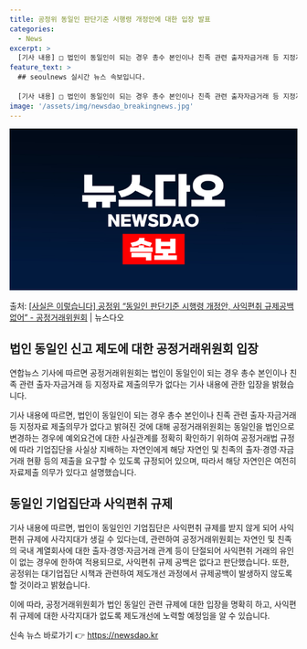 ```yaml
---
title: 공정위 동일인 판단기준 시행령 개정안에 대한 입장 발표
categories:
  - News
excerpt: >
  [기사 내용] □ 법인이 동일인이 되는 경우 총수 본인이나 친족 관련 출자자금거래 등 지정자료 제출의무가 없…
feature_text: >
  ## seoulnews 실시간 뉴스 속보입니다.

  [기사 내용] □ 법인이 동일인이 되는 경우 총수 본인이나 친족 관련 출자자금거래 등 지정자료 제출의무가 없…
image: '/assets/img/newsdao_breakingnews.jpg'
---
```


![뉴스다오 속보](/assets/img/newsdao_breakingnews.jpg)

<p>출처: <a href="https://newsdao.kr/2895" rel="dofollow">[사실은 이렇습니다] 공정위 “동일인 판단기준 시행령 개정안, 사익편취 규제공백 없어”  - 공정거래위원회</a> | 뉴스다오</p>

<h2 data-ke-size="size26">법인 동일인 신고 제도에 대한 공정거래위원회 입장</h2>
연합뉴스 기사에 따르면 공정거래위원회는 법인이 동일인이 되는 경우 총수 본인이나 친족 관련 출자·자금거래 등 지정자료 제출의무가 없다는 기사 내용에 관한 입장을 밝혔습니다.

<p data-ke-size="size16">기사 내용에 따르면, 법인이 동일인이 되는 경우 총수 본인이나 친족 관련 출자·자금거래 등 지정자료 제출의무가 없다고 밝혀진 것에 대해 공정거래위원회는 동일인을 법인으로 변경하는 경우에 예외요건에 대한 사실관계를 정확히 확인하기 위하여 공정거래법 규정에 따라 기업집단을 사실상 지배하는 자연인에게 해당 자연인 및 친족의 출자·경영·자금거래 현황 등의 제출을 요구할 수 있도록 규정되어 있으며, 따라서 해당 자연인은 여전히 자료제출 의무가 있다고 설명했습니다.</p>

<h2 data-ke-size="size26">동일인 기업집단과 사익편취 규제</h2>
기사 내용에 따르면, 법인이 동일인인 기업집단은 사익편취 규제를 받지 않게 되어 사익편취 규제에 사각지대가 생길 수 있다는데, 관련하여 공정거래위원회는 자연인 및 친족의 국내 계열회사에 대한 출자·경영·자금거래 관계 등이 단절되어 사익편취 거래의 유인이 없는 경우에 한하여 적용되므로, 사익편취 규제 공백은 없다고 판단했습니다. 또한, 공정위는 대기업집단 시책과 관련하여 제도개선 과정에서 규제공백이 발생하지 않도록 할 것이라고 밝혔습니다.

이에 따라, 공정거래위원회가 법인 동일인 관련 규제에 대한 입장을 명확히 하고, 사익편취 규제에 대한 사각지대가 없도록 제도개선에 노력할 예정임을 알 수 있습니다. 

신속 뉴스 바로가기 👉 <a href="https://newsdao.kr" rel="dofollow">https://newsdao.kr</a>


